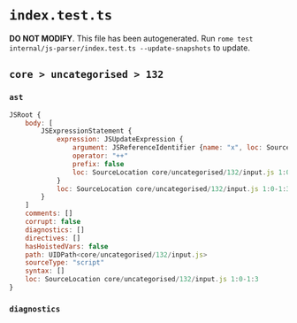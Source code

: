 # `index.test.ts`

**DO NOT MODIFY**. This file has been autogenerated. Run `rome test internal/js-parser/index.test.ts --update-snapshots` to update.

## `core > uncategorised > 132`

### `ast`

```javascript
JSRoot {
	body: [
		JSExpressionStatement {
			expression: JSUpdateExpression {
				argument: JSReferenceIdentifier {name: "x", loc: SourceLocation core/uncategorised/132/input.js 1:0-1:1 (x)}
				operator: "++"
				prefix: false
				loc: SourceLocation core/uncategorised/132/input.js 1:0-1:3
			}
			loc: SourceLocation core/uncategorised/132/input.js 1:0-1:3
		}
	]
	comments: []
	corrupt: false
	diagnostics: []
	directives: []
	hasHoistedVars: false
	path: UIDPath<core/uncategorised/132/input.js>
	sourceType: "script"
	syntax: []
	loc: SourceLocation core/uncategorised/132/input.js 1:0-1:3
}
```

### `diagnostics`

```

```
